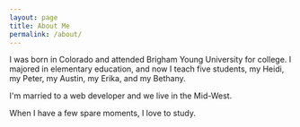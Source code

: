 ```yaml
---
layout: page
title: About Me
permalink: /about/
---
```


I was born in Colorado and attended Brigham Young University for college. I majored
in elementary education, and now I teach five students, my Heidi, my Peter, my Austin, my Erika, and my Bethany.

I'm married to a web developer and we live in the Mid-West.

When I have a few spare moments, I love to study.